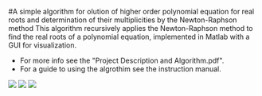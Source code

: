 #A simple algorithm for olution of higher order polynomial equation for real roots and determination of their multiplicities by the Newton-Raphson method
This algorithm recursively applies the Newton-Raphson method to find the real roots of a polynomial equation, implemented in Matlab with a GUI for visualization.
* For more info see the "Project Description and Algorithm.pdf".
* For a guide to using the algrothim see the instruction manual.


![](https://i.imgur.com/HrmhiUZ.png?1)
![](https://i.imgur.com/qqbVkY2.png)
![](https://i.imgur.com/h8rI6ky.png)
